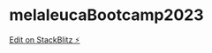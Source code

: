# melaleucaBootcamp2023

[Edit on StackBlitz ⚡️](https://stackblitz.com/edit/nativescript-stackblitz-templates-lfnbol)